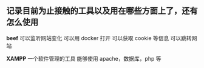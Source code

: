 <!--
 * @Author: kok-s0s
 * @Date: 2021-05-10 00:02:23
 * @LastEditTime: 2021-05-10 00:25:31
 * @Description: 武器库
-->

## 记录目前为止接触的工具以及用在哪些方面上了，还有怎么使用

**beef**
可以监听网站变化
可以用 docker 打开
可以获取 cookie 等信息
可以跳转网站

**XAMPP**
一个软件管理的工具
能够使用 apache，数据库，php 等
